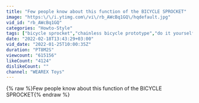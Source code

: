 ```yaml
---
title: "Few people know about this function of the BICYCLE SPROCKET"
image: "https:\/\/i.ytimg.com\/vi\/rb_AWcBq1GQ\/hqdefault.jpg"
vid_id: "rb_AWcBq1GQ"
categories: "Howto-Style"
tags: ["bicycle sprocket","chainless bicycle prototype","do it yourself"]
date: "2022-02-18T13:43:29+03:00"
vid_date: "2022-01-25T10:00:35Z"
duration: "PT8M2S"
viewcount: "615156"
likeCount: "4124"
dislikeCount: ""
channel: "WEAREX Toys"
---
```

{% raw %}Few people know about this function of the BICYCLE SPROCKET{% endraw %}
